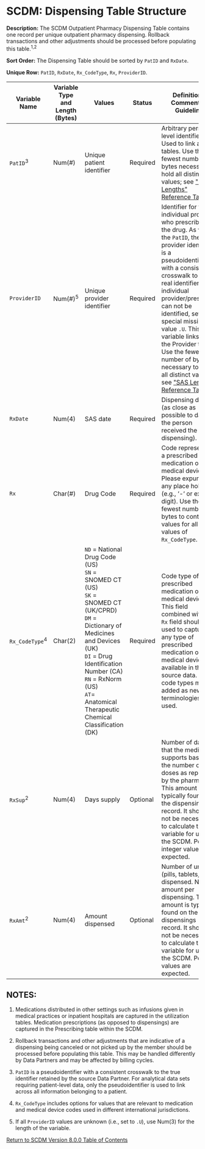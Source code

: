 # SCDM: Dispensing Table Structure

**Description:** The SCDM Outpatient Pharmacy Dispensing Table contains one record per unique outpatient pharmacy dispensing. Rollback transactions and other adjustments should be processed before populating this table.<sup>1,2</sup>

**Sort Order:** The Dispensing Table should be sorted by `PatID` and `RxDate`.

**Unique Row:** `PatID`, `RxDate`, `Rx_CodeType`, `Rx`, `ProviderID`.

| Variable Name | Variable Type and Length (Bytes) | Values | Status | Definition / Comments / Guideline | Example |
| --- | --- | --- | --- | --- |--- |
| `PatID`<sup>3</sup> | Num(#) | Unique patient identifier | Required | Arbitrary person-level identifier. Used to link across tables. Use the fewest number of bytes necessary to hold all distinct values; see ["SAS Lengths" Reference Table](SAS_lengths_reference_table.md). | `123456789` |
| `ProviderID` | Num(#)<sup>5</sup> | Unique provider identifier | Required | Identifier for the individual provider who prescribed the drug. As with the `PatID`, the provider identifier is a pseudoidentifier with a consistent crosswalk to the real identifier. If an individual provider/prescriber can not be identified, set to special missing value `.U`. This variable links to the Provider table. Use the fewest number of bytes necessary to hold all distinct values; see ["SAS Lengths" Reference Table](SAS_lengths_reference_table.md). | `12345` |
| `RxDate` | Num(4) | SAS date |Required |Dispensing date (as close as possible to date the person received the dispensing). | `11/29/2005` |
| `Rx` | Char(#) | Drug Code | Required | Code representing a prescribed medication or medical device. Please expunge any place holders (e.g., ‘-‘ or extra digit). Use the fewest number of bytes to contain values for all values of `Rx_CodeType`. | `00006007431` |
| `Rx_CodeType`<sup>4</sup> | Char(2) | `ND` = National Drug Code (US)<br> `SN` = SNOMED CT (US)<br> `SK` = SNOMED CT (UK/CPRD)<br> `DM` = Dictionary of Medicines and Devices (UK)<br> `DI` = Drug Identification Number (CA)<br> `RN` = RxNorm (US)<br> `AT`= Anatomical Therapeutic Chemical Classification (DK)| Required | Code type of prescribed medication or medical device. This field combined with the `Rx` field should be used to capture any type of prescribed medication or medical device available in the source data. Other code types may be added as new terminologies are used. | `SK` |
| `RxSup`<sup>2</sup> | Num(4) | Days supply | Optional | Number of days that the medication supports based on the number of doses as reported by the pharmacist. This amount is typically found on the dispensings record. It should not be necessary to calculate this variable for use in the SCDM. Positive integer values are expected. | `30` |
| `RxAmt`<sup>2</sup> | Num(4) | Amount dispensed | Optional | Number of units (pills, tablets, vials) dispensed. Net amount per dispensing. This amount is typically found on the dispensings record. It should not be necessary to calculate this variable for use in the SCDM. Positive values are expected. | `60` |

## NOTES:

1. Medications distributed in other settings such as infusions given in medical practices or inpatient hospitals are captured in the utilization tables. Medication prescriptions (as opposed to dispensings) are captured in the Prescribing table within the SCDM.

2. Rollback transactions and other adjustments that are indicative of a dispensing being canceled or not picked up by the member should be processed before populating this table. This may be handled differently by Data Partners and may be affected by billing cycles.

3. `PatID` is a pseudoidentifier with a consistent crosswalk to the true identifier retained by the source Data Partner. For analytical data sets requiring patient-level data, only the pseudoidentifier is used to link across all information belonging to a patient.

4. `Rx_CodeType` includes options for values that are relevant to medication and medical device codes used in different international jurisdictions.

5. If all `ProviderID` values are unknown (i.e., set to `.U`), use Num(3) for the length of the variable.

[Return to SCDM Version 8.0.0 Table of Contents](800_00FM_atoc_scdm.md)
